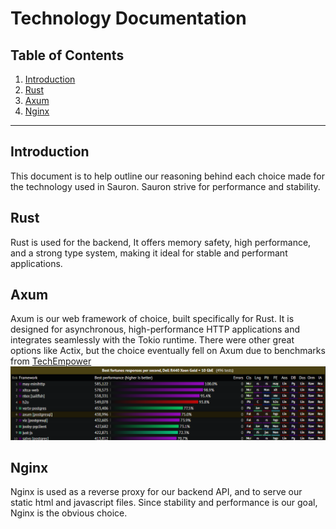 # Technology Documentation

## Table of Contents
1. [Introduction](#introduction)
2. [Rust](#rust)
3. [Axum](#axum)
4. [Nginx](#nginx)

---

## Introduction
This document is to help outline our reasoning behind each choice made for the technology used in Sauron.
Sauron strive for performance and stability. 

## Rust
Rust is used for the backend, It offers memory safety, high performance, and a strong type system, making it ideal for stable and performant applications.

## Axum
Axum is our web framework of choice, built specifically for Rust. It is designed for asynchronous, high-performance HTTP applications and integrates seamlessly with the Tokio runtime.
There were other great options like Actix, but the choice eventually fell on Axum due to benchmarks from [TechEmpower](https://www.techempower.com/benchmarks/#hw=ph&test=fortune&section=data-r22)
![Image showing axum rank 6 on a web framework benchmark](./images/Axum%20Benchmark.png)



## Nginx
Nginx is used as a reverse proxy for our backend API, and to serve our static html and javascript files. 
Since stability and performance is our goal, Nginx is the obvious choice.





